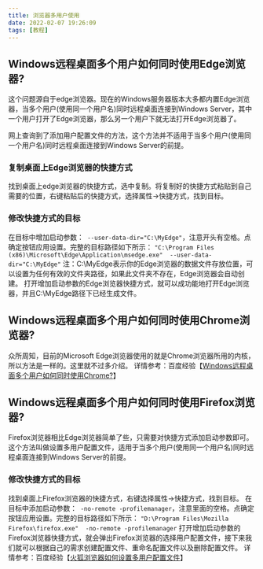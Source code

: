 ```yaml
---
title: 浏览器多用户使用
date: 2022-02-07 19:26:09
tags: [教程]
---
```

## Windows远程桌面多个用户如何同时使用Edge浏览器?
这个问题源自于edge浏览器。现在的Windows服务器版本大多都内置Edge浏览器，当多个用户(使用同一个用户名)同时远程桌面连接到Windows Server，其中一个用户打开了Edge浏览器，那么另一个用户下就无法打开Edge浏览器了。
<!--more-->
网上查询到了添加用户配置文件的方法，这个方法并不适用于当多个用户(使用同一个用户名)同时远程桌面连接到Windows Server的前提。
### 复制桌面上Edge浏览器的快捷方式
找到桌面上edge浏览器的快捷方式，选中复制。将复制好的快捷方式粘贴到自己需要的位置，右键粘贴后的快捷方式，选择属性->快捷方式，找到目标。
### 修改快捷方式的目标
在目标中增加启动参数：` --user-data-dir="C:\MyEdge"`，注意开头有空格。点确定按钮应用设置。完整的目标路径如下所示：
`"C:\Program Files (x86)\Microsoft\Edge\Application\msedge.exe"  --user-data-dir="C:\MyEdge"`
注：C:\MyEdge表示你的Edge浏览器的数据文件存放位置，可以设置为任何有效的文件夹路径，如果此文件夹不存在，Edge浏览器会自动创建。
打开增加启动参数的Edge浏览器快捷方式，就可以成功能地打开Edge浏览器，并且C:\MyEdge路径下已经生成文件。
## Windows远程桌面多个用户如何同时使用Chrome浏览器?
众所周知，目前的Microsoft Edge浏览器使用的就是Chrome浏览器所用的内核，所以方法是一样的。这里就不过多介绍。
详情参考：百度经验【[Windows远程桌面多个用户如何同时使用Chrome?](https://jingyan.baidu.com/article/574c52197854bf6c8d9dc107.html)】
## Windows远程桌面多个用户如何同时使用Firefox浏览器?
Firefox浏览器相比Edge浏览器简单了些，只需要对快捷方式添加启动参数即可。这个方法叫做设置多用户配置文件，适用于当多个用户(使用同一个用户名)同时远程桌面连接到Windows Server的前提。
### 修改快捷方式的目标
找到桌面上Firefox浏览器的快捷方式，右键选择属性->快捷方式，找到目标。
在目标中添加启动参数：` -no-remote -profilemanager`，注意里面的空格。点确定按钮应用设置。完整的目标路径如下所示：
`"D:\Program Files\Mozilla Firefox\firefox.exe"  -no-remote -profilemanager`
打开增加启动参数的Firefox浏览器快捷方式，就会弹出Firefox浏览器的选择用户配置文件，接下来我们就可以根据自己的需求创建配置文件、重命名配置文件以及删除配置文件。
详情参考：百度经验【[火狐浏览器如何设置多用户配置文件](https://jingyan.baidu.com/article/b87fe19e61c78e5219356861.html)】